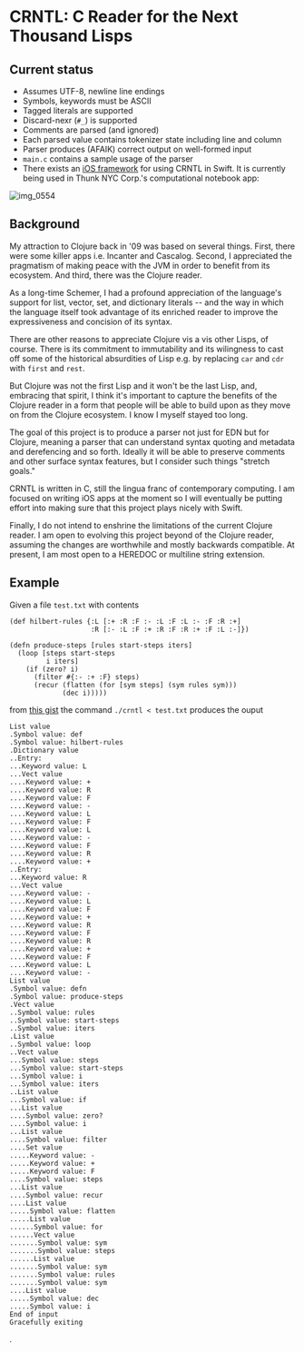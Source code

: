 # CRNTL: C Reader for the Next Thousand Lisps

## Current status

* Assumes UTF-8, newline line endings
* Symbols, keywords must be ASCII
* Tagged literals are supported
* Discard-nexr (`#_`) is supported
* Comments are parsed (and ignored)
* Each parsed value contains tokenizer state including line and column
* Parser produces (AFAIK) correct output on well-formed input
* `main.c` contains a sample usage of the parser
* There exists an [iOS framework](https://github.com/thunknyc/crntl-ios) for using CRNTL in Swift. It is currently being used in Thunk NYC Corp.'s computational notebook app:

![img_0554](https://user-images.githubusercontent.com/85875/42279604-544af52c-7f6c-11e8-8491-15d995c32a33.jpg)

## Background

My attraction to Clojure back in '09 was based on several
things. First, there were some killer apps i.e. Incanter and
Cascalog. Second, I appreciated the pragmatism of making peace with
the JVM in order to benefit from its ecosystem. And third, there was
the Clojure reader.

As a long-time Schemer, I had a profound appreciation of the
language's support for list, vector, set, and dictionary literals --
and the way in which the language itself took advantage of its
enriched reader to improve the expressiveness and concision of its syntax.

There are other reasons to appreciate Clojure vis a vis other Lisps,
of course. There is its commitment to immutability and its wilingness
to cast off some of the historical absurdities of Lisp e.g. by
replacing `car` and `cdr` with `first` and `rest`.

But Clojure was not the first Lisp and it won't be the last Lisp, and,
embracing that spirit, I think it's important to capture the benefits
of the Clojure reader in a form that people will be able to build upon
as they move on from the Clojure ecosystem. I know I myself stayed too
long.

The goal of this project is to produce a parser not just for EDN but
for Clojure, meaning a parser that can understand syntax quoting and
metadata and derefencing and so forth. Ideally it will be able to
preserve comments and other surface syntax features, but I consider
such things "stretch goals."

CRNTL is written in C, still the lingua franc of contemporary
computing. I am focused on writing iOS apps at the moment so I will
eventually be putting effort into making sure that this project plays
nicely with Swift.

Finally, I do not intend to enshrine the limitations of the current
Clojure reader. I am open to evolving this project beyond of the
Clojure reader, assuming the changes are worthwhile and mostly
backwards compatible. At present, I am most open to a HEREDOC or
multiline string extension.

## Example

Given a file `test.txt` with contents

```
(def hilbert-rules {:L [:+ :R :F :- :L :F :L :- :F :R :+]
                    :R [:- :L :F :+ :R :F :R :+ :F :L :-]})

(defn produce-steps [rules start-steps iters]
  (loop [steps start-steps
         i iters]
    (if (zero? i)
      (filter #{:- :+ :F} steps)
      (recur (flatten (for [sym steps] (sym rules sym)))
             (dec i)))))
```

from [this
gist](https://gist.github.com/edw/ecc94abfef6cf50e161d0e1d639e34e4)
the command `./crntl < test.txt` produces the ouput

```
List value
.Symbol value: def
.Symbol value: hilbert-rules
.Dictionary value
..Entry:
...Keyword value: L
...Vect value
....Keyword value: +
....Keyword value: R
....Keyword value: F
....Keyword value: -
....Keyword value: L
....Keyword value: F
....Keyword value: L
....Keyword value: -
....Keyword value: F
....Keyword value: R
....Keyword value: +
..Entry:
...Keyword value: R
...Vect value
....Keyword value: -
....Keyword value: L
....Keyword value: F
....Keyword value: +
....Keyword value: R
....Keyword value: F
....Keyword value: R
....Keyword value: +
....Keyword value: F
....Keyword value: L
....Keyword value: -
List value
.Symbol value: defn
.Symbol value: produce-steps
.Vect value
..Symbol value: rules
..Symbol value: start-steps
..Symbol value: iters
.List value
..Symbol value: loop
..Vect value
...Symbol value: steps
...Symbol value: start-steps
...Symbol value: i
...Symbol value: iters
..List value
...Symbol value: if
...List value
....Symbol value: zero?
....Symbol value: i
...List value
....Symbol value: filter
....Set value
.....Keyword value: -
.....Keyword value: +
.....Keyword value: F
....Symbol value: steps
...List value
....Symbol value: recur
....List value
.....Symbol value: flatten
.....List value
......Symbol value: for
......Vect value
.......Symbol value: sym
.......Symbol value: steps
......List value
.......Symbol value: sym
.......Symbol value: rules
.......Symbol value: sym
....List value
.....Symbol value: dec
.....Symbol value: i
End of input
Gracefully exiting
```

.

